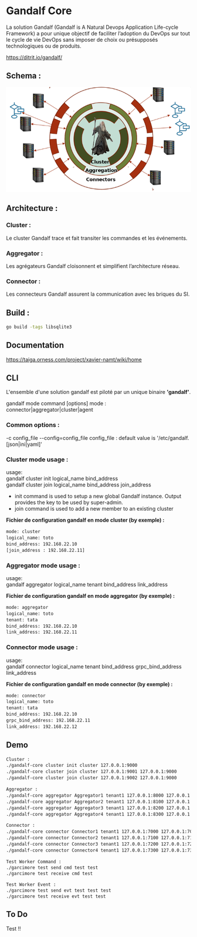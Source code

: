 # Gandalf Core
La solution Gandalf (Gandalf is A Natural Devops Application Life-cycle Framework) a pour unique objectif de faciliter l’adoption du DevOps sur tout le cycle de vie DevOps sans imposer de choix ou présupposés technologiques ou de produits.

https://ditrit.io/gandalf/

## Schema :
![alt text](images/schemagandalf.png "gandalf schéma")


## Architecture :

### Cluster :
Le cluster Gandalf trace et fait transiter les commandes et les événements.
### Aggregator :
Les agrégateurs Gandalf cloisonnent et simplifient l’architecture réseau.
### Connector : 
Les connecteurs Gandalf assurent la communication avec les briques du SI.   

## Build :

```bash
go build -tags libsqlite3
```

## Documentation

https://taiga.orness.com/project/xavier-namt/wiki/home


## CLI
L'ensemble d'une solution gandalf est piloté par un unique binaire **'gandalf'**.

gandalf mode command [options]
mode : connector|aggregator|cluster|agent

### Common options :
-c config_file
--config=config_file
config_file : default value is '/etc/gandalf.[json|ini|yaml]'

### Cluster mode usage :
usage:  
gandalf cluster init logical_name bind_address  
gandalf cluster join logical_name bind_address join_address  

*   init command is used to setup a new global Gandalf instance. Output provides the key to be used by super-admin.
*   join command is used to add a new member to an existing cluster


**Fichier de configuration gandalf en mode cluster (by exemple) :**

```bash
mode: cluster
logical_name: toto
bind_address: 192.168.22.10
[join_address : 192.168.22.11]
```

### Aggregator mode usage :
usage:  
gandalf aggregator logical_name tenant bind_address link_address  

**Fichier de configuration gandalf en mode aggregator (by exemple) :**

```bash
mode: aggregator
logical_name: toto
tenant: tata
bind_address: 192.168.22.10
link_address: 192.168.22.11
```

### Connector mode usage :
usage:  
gandalf connector  logical_name tenant bind_address grpc_bind_address link_address  

**Fichier de configuration gandalf en mode connector (by exemple) :**

```bash
mode: connector
logical_name: toto
tenant: tata
bind_address: 192.168.22.10
grpc_bind_address: 192.168.22.11
link_address: 192.168.22.12
```

## Demo
```bash
Cluster :
./gandalf-core cluster init cluster 127.0.0.1:9000 
./gandalf-core cluster join cluster 127.0.0.1:9001 127.0.0.1:9000 
./gandalf-core cluster join cluster 127.0.0.1:9002 127.0.0.1:9000 
```

```bash
Aggregator :
./gandalf-core aggregator Aggregator1 tenant1 127.0.0.1:8000 127.0.0.1:9000
./gandalf-core aggregator Aggregator2 tenant1 127.0.0.1:8100 127.0.0.1:9000
./gandalf-core aggregator Aggregator3 tenant1 127.0.0.1:8200 127.0.0.1:9000
./gandalf-core aggregator Aggregator4 tenant1 127.0.0.1:8300 127.0.0.1:9000
```

```bash
Connector :
./gandalf-core connector Connector1 tenant1 127.0.0.1:7000 127.0.0.1:7010 127.0.0.1:8000 Utils
./gandalf-core connector Connector2 tenant1 127.0.0.1:7100 127.0.0.1:7110 127.0.0.1:8100 Workflow
./gandalf-core connector Connector3 tenant1 127.0.0.1:7200 127.0.0.1:7210 127.0.0.1:8200 Azure
./gandalf-core connector Connector4 tenant1 127.0.0.1:7300 127.0.0.1:7310 127.0.0.1:8300 Gitlab
```

```
Test Worker Command :
./garcimore test send cmd test test
./garcimore test receive cmd test
```

```
Test Worker Event :
./garcimore test send evt test test test
./garcimore test receive evt test test
```
## To Do

Test !!